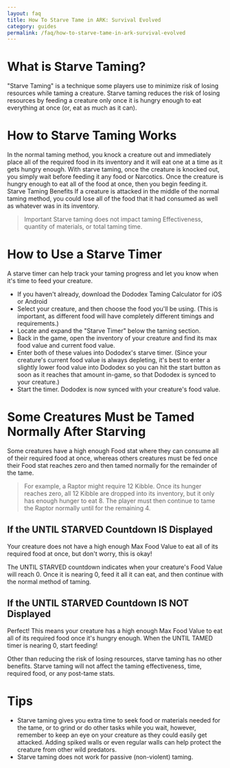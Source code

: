 ```yaml
---
layout: faq
title: How To Starve Tame in ARK: Survival Evolved
category: guides
permalink: /faq/how-to-starve-tame-in-ark-survival-evolved
---
```


# What is Starve Taming?
"Starve Taming" is a technique some players use to minimize risk of losing resources while taming a creature. Starve taming reduces the risk of losing resources by feeding a creature only once it is hungry enough to eat everything at once (or, eat as much as it can). 

# How to Starve Taming Works
In the normal taming method, you knock a creature out and immediately place all of the required food in its inventory and it will eat one at a time as it gets hungry enough. With starve taming, once the creature is knocked out, you simply wait before feeding it any food or Narcotics. Once the creature is hungry enough to eat all of the food at once, then you begin feeding it.
Starve Taming Benefits
If a creature is attacked in the middle of the normal taming method, you could lose all of the food that it had consumed as well as whatever was in its inventory.

> Important
> Starve taming does not impact taming Effectiveness, quantity of materials, or total taming time.

# How to Use a Starve Timer
A starve timer can help track your taming progress and let you know when it's time to feed your creature.
* If you haven't already, download the Dododex Taming Calculator for iOS or Android
* Select your creature, and then choose the food you'll be using. (This is important, as different food will have completely different timings and requirements.)
* Locate and expand the "Starve Timer" below the taming section.
* Back in the game, open the inventory of your creature and find its max food value and current food value.
* Enter both of these values into Dododex's starve timer. (Since your creature's current food value is always depleting, it's best to enter a slightly lower food value into Dododex so you can hit the start button as soon as it reaches that amount in-game, so that Dododex is synced to your creature.)
* Start the timer. Dododex is now synced with your creature's food value.

# Some Creatures Must be Tamed Normally After Starving
Some creatures have a high enough Food stat where they can consume all of their required food at once, whereas others creatures must be fed once their Food stat reaches zero and then tamed normally for the remainder of the tame.

> For example, a Raptor might require 12 Kibble. Once its hunger reaches zero, all 12 Kibble are dropped into its inventory, but it only has enough hunger to eat 8. The player must then continue to tame the Raptor normally until for the remaining 4.

## If the UNTIL STARVED Countdown IS Displayed
Your creature does not have a high enough Max Food Value to eat all of its required food at once, but don't worry, this is okay!

The UNTIL STARVED countdown indicates when your creature's Food Value will reach 0. Once it is nearing 0, feed it all it can eat, and then continue with the normal method of taming.


## If the UNTIL STARVED Countdown IS NOT Displayed

Perfect! This means your creature has a high enough Max Food Value to eat all of its required food once it's hungry enough. When the UNTIL TAMED timer is nearing 0, start feeding!

Other than reducing the risk of losing resources, starve taming has no other benefits. Starve taming will not affect the taming effectiveness, time, required food, or any post-tame stats.

# Tips
* Starve taming gives you extra time to seek food or materials needed for the tame, or to grind or do other tasks while you wait, however, remember to keep an eye on your creature as they could easily get attacked. Adding spiked walls or even regular walls can help protect the creature from other wild predators.
* Starve taming does not work for passive (non-violent) taming.